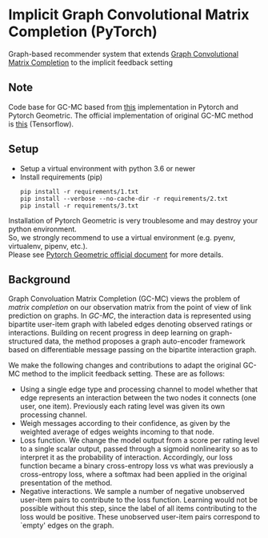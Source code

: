 # Implicit Graph Convolutional Matrix Completion (PyTorch)
Graph-based recommender system that extends [Graph Convolutional Matrix Completion](https://arxiv.org/abs/1706.02263) to the implicit feedback setting

## Note
Code base for GC-MC based from [this](https://github.com/tanimutomo/gcmc) implementation in Pytorch and Pytorch Geometric. The official implementation of original GC-MC method is [this](https://github.com/riannevdberg/gc-mc) (Tensorflow).  

## Setup
- Setup a virtual environment with python 3.6 or newer
- Install requirements (pip)
  ```
  pip install -r requirements/1.txt
  pip install --verbose --no-cache-dir -r requirements/2.txt
  pip install -r requirements/3.txt
  ```
Installation of Pytorch Geometric is very troublesome and may destroy your python environment.  
So, we strongly recommend to use a virtual environment (e.g. pyenv, virtualenv, pipenv, etc.).  
Please see [Pytorch Geometric official document](https://rusty1s.github.io/pytorch_geometric/build/html/notes/installation.html) for more details.  

## Background 
Graph Convoluation Matrix Completion (GC-MC) views the problem of *matrix completion* on our observation matrix from the point of view of link prediction on graphs. In *GC-MC*, the interaction data is represented using bipartite user-item graph with labeled edges denoting observed ratings or interactions. Building on recent progress in deep learning on graph-structured data, the method proposes a graph auto-encoder framework based on differentiable message passing on the bipartite interaction graph. 

We make the following changes and contributions to adapt the original GC-MC method to the implicit feedback setting. These are as follows:
- Using a single edge type and processing channel to model whether that edge represents an interaction between the two nodes it connects (one user, one item). Previously each rating level was given its own processing channel.
- Weigh messages according to their confidence, as given by the weighted average of edges weights incoming to that node.
- Loss function. We change the model output from a score per rating level to a single scalar output, passed through a sigmoid nonlinearity so as to interpret it as the probability of interaction. Accordingly, our loss function became a binary cross-entropy loss vs what was previously a cross-entropy loss, where a softmax had been applied in the original presentation of the method.
- Negative interactions. We sample a number of negative unobserved user-item pairs to contribute to the loss function. Learning would not be possible without this step, since the label of all items contributing to the loss would be positive. These unobserved user-item pairs correspond to `empty' edges on the graph.


